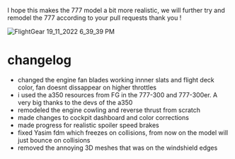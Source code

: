 I hope this makes the 777 model a bit more realistic, we will further try and remodel the 777 according to your pull requests
thank you !

![FlightGear 19_11_2022 6_39_39 PM](https://user-images.githubusercontent.com/103198166/202856375-cf2881bf-3f4f-44bd-97fe-305dd6e8081e.png)

# changelog
- changed the engine fan blades working innner slats and flight deck color, fan doesnt dissappear on higher throttles 
- i used the a350 resources from FG  in the 777-300 and 777-300er. A very big thanks to the devs of the a350
- remodeled the engine cowling and reverse thrust from scratch
- made changes to cockpit dashboard and color corrections
- made progress for realistic spoiler speed brakes
- fixed Yasim fdm which freezes on collisions, from now on the model will just bounce on collisions
- removed the annoying 3D meshes that was on the windshield edges
